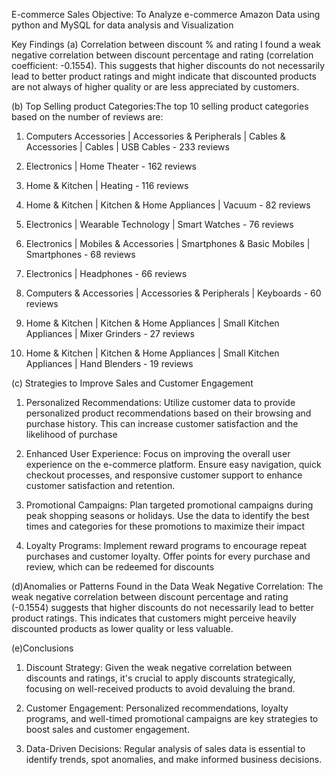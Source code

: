 E-commerce Sales 
Objective: To Analyze e-commerce Amazon Data using python and MySQL for data analysis and Visualization

Key Findings
(a) Correlation between discount % and rating 
I found a weak negative correlation between discount percentage and rating (correlation coefficient: -0.1554). This suggests that higher discounts do not necessarily lead to better product ratings and might indicate that discounted products are not always of higher quality or are less appreciated by customers.

(b) Top Selling product Categories:The top 10 selling product categories based on the number of reviews are:

1. Computers Accessories | Accessories & Peripherals | Cables & Accessories | Cables | USB Cables - 233 reviews

2. Electronics | Home Theater - 162 reviews

3. Home & Kitchen | Heating - 116 reviews

4. Home & Kitchen | Kitchen & Home Appliances | Vacuum - 82 reviews

5. Electronics | Wearable Technology | Smart Watches - 76 reviews

6. Electronics | Mobiles & Accessories | Smartphones & Basic Mobiles | Smartphones - 68 reviews

7. Electronics | Headphones - 66 reviews

8. Computers & Accessories | Accessories & Peripherals | Keyboards - 60 reviews

9. Home & Kitchen | Kitchen & Home Appliances | Small Kitchen Appliances | Mixer Grinders - 27 reviews

10. Home & Kitchen | Kitchen & Home Appliances | Small Kitchen Appliances | Hand Blenders - 19 reviews


(c) Strategies to Improve Sales and Customer Engagement
1. Personalized Recommendations: Utilize customer data to provide personalized product recommendations based on their browsing and purchase history. This can increase customer satisfaction and the likelihood of purchase

2. Enhanced User Experience: Focus on improving the overall user experience on the e-commerce platform. Ensure easy navigation, quick checkout processes, and responsive customer support to enhance customer satisfaction and retention.

3. Promotional Campaigns: Plan targeted promotional campaigns during peak shopping seasons or holidays. Use the data to identify the best times and categories for these promotions to maximize their impact

4. Loyalty Programs: Implement reward programs to encourage repeat purchases and customer loyalty. Offer points for every purchase and review, which can be redeemed for discounts


(d)Anomalies or Patterns Found in the Data
Weak Negative Correlation: The weak negative correlation between discount percentage and rating (-0.1554) suggests that higher discounts do not necessarily lead to better product ratings. This indicates that customers might perceive heavily discounted products as lower quality or less valuable.

(e)Conclusions
1. Discount Strategy: Given the weak negative correlation between discounts and ratings, it's crucial to apply discounts strategically, focusing on well-received products to avoid devaluing the brand.

2. Customer Engagement: Personalized recommendations, loyalty programs, and well-timed promotional campaigns are key strategies to boost sales and customer engagement.

3. Data-Driven Decisions: Regular analysis of sales data is essential to identify trends, spot anomalies, and make informed business decisions.